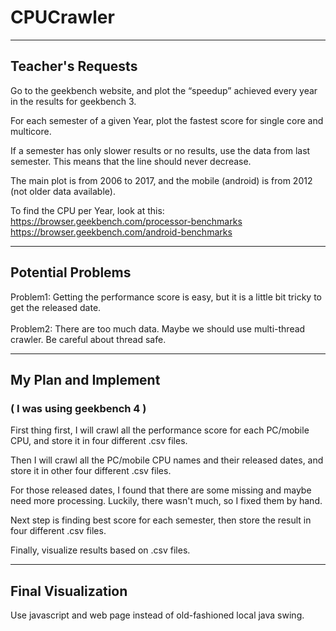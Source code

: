 # CPUCrawler
----------------------------------------------------
## Teacher's Requests

Go to the geekbench website, and plot the “speedup” achieved every year in the results for geekbench 3.

For each semester of a given Year, plot the fastest score for single core and multicore.

If a semester has only slower results or no results, use the data from last semester. This means that the line should never decrease.

The main plot is from 2006 to 2017, and the mobile (android) is from 2012 (not older data available).

To find the CPU per Year, look at this:
https://browser.geekbench.com/processor-benchmarks
https://browser.geekbench.com/android-benchmarks

----------------------------------------------------
## Potential Problems
Problem1:
Getting the performance score is easy, but it is a little bit tricky to get the released date. <br>
<br>
Problem2:
There are too much data. Maybe we should use multi-thread crawler. Be careful about thread safe.

----------------------------------------------------
## My Plan and Implement
### ( I was using geekbench 4 )

First thing first, I will crawl all the performance score for each PC/mobile CPU, and store it in four different .csv files.

Then I will crawl all the PC/mobile CPU names and their released dates, and store it in other four different .csv files.

For those released dates, I found that there are some
missing and maybe need more processing. Luckily, there wasn't much, so I fixed them by hand.

Next step is finding best score for each semester, then
store the result in four different .csv files.

Finally, visualize results based on .csv files.

----------------------------------------------------
## Final Visualization

Use javascript and web page instead of old-fashioned local java swing.



<br>
